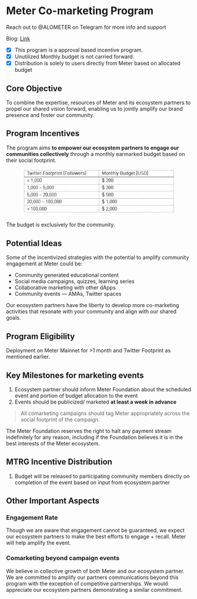 # Meter Co-marketing Program

Reach out to @ALOMETER on Telegram for more info and support&#x20;

Blog: [Link](https://medium.com/meter-io/meter-co-marketing-program-for-ecosystem-partners-33fa61df24af)

* [x] This program is a approval based incentive program.
* [x] Unutilized Monthly budget is not carried forward.
* [x] Distribution is solely to users directly from Meter based on allocated budget

## Core Objective

To combine the expertise, resources of Meter and its ecosystem partners to propel our shared vision forward, enabling us to jointly amplify our brand presence and foster our community.

## Program Incentives

The program aims **to empower our ecosystem partners to engage our communities collectively** through a monthly earmarked budget based on their social footprint.

<figure><img src="../../.gitbook/assets/image (13).png" alt=""><figcaption></figcaption></figure>

The budget is exclusively for the community.

## Potential Ideas

Some of the incentivized strategies with the potential to amplify community engagement at Meter could be:

* Community generated educational content
* Social media campaigns, quizzes, learning series
* Collaborative marketing with other dApps
* Community events — AMAs, Twitter spaces

Our ecosystem partners have the liberty to develop more co-marketing activities that resonate with your community and align with our shared goals.

## Program Eligibility

Deployment on Meter Mainnet for >1 month and Twitter Footprint as mentioned earlier.

## Key Milestones for marketing events <a href="#b575" id="b575"></a>

1. Ecosystem partner should inform Meter Foundation about the scheduled event and portion of budget allocation to the event
2. Events should be publicized/ marketed **at least a week in advance**

> All comarketing campaigns should tag Meter appropriately across the social footprint of the campaign.

The Meter Foundation reserves the right to halt any payment stream indefinitely for any reason, including if the Foundation believes it is in the best interests of the Meter ecosystem.

## MTRG Incentive Distribution

1. Budget will be released to participating community members directly on completion of the event based on input from ecosystem partner

## Other Important Aspects

### Engagement Rate <a href="#8690" id="8690"></a>

Though we are aware that engagement cannot be guaranteed, we expect our ecosystem partners to make the best efforts to engage + recall. Meter will help amplify the event.

### Comarketing beyond campaign events <a href="#493a" id="493a"></a>

We believe in collective growth of both Meter and our ecosystem partner. We are committed to amplify our partners communications beyond this program with the exception of competitive partnerships. We would appreciate our ecosystem partners demonstrating a similar commitment.
